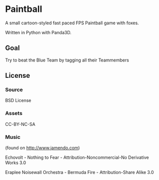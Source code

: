 # Paintball
A small cartoon-styled fast paced FPS Paintball game with foxes.

Written in Python with Panda3D.

## Goal
Try to beat the Blue Team by tagging all their Teammembers

## License

### Source
BSD License

### Assets
CC-BY-NC-SA

### Music
(found on http://www.jamendo.com)

Echovolt - Nothing to Fear - Attribution-Noncommercial-No Derivative Works 3.0

Eraplee Noisewall Orchestra - Bermuda Fire - Attribution-Share Alike 3.0
